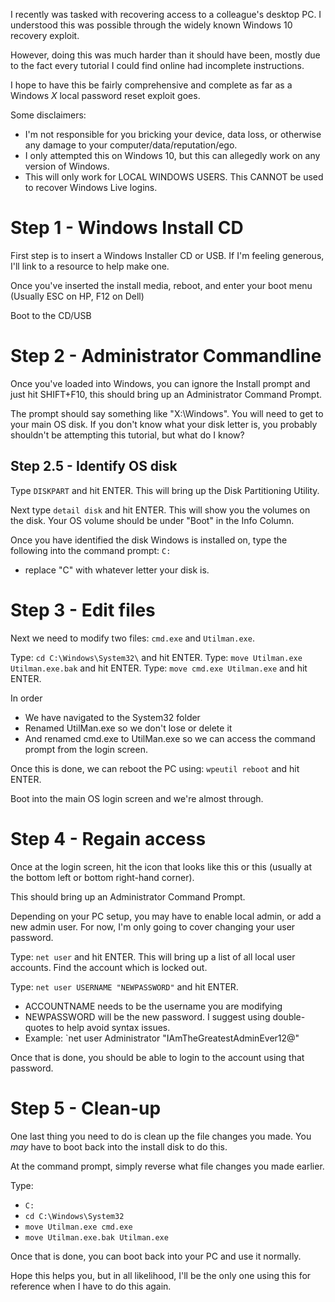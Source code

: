 I recently was tasked with recovering access to a colleague's desktop PC. I understood this was possible through the widely known Windows 10 recovery exploit.

However, doing this was much harder than it should have been, mostly due to the fact every tutorial I could find online had incomplete instructions.

I hope to have this be fairly comprehensive and complete as far as a Windows *X* local password reset exploit goes.

Some disclaimers:
* I'm not responsible for you bricking your device, data loss, or otherwise any damage to your computer/data/reputation/ego.
* I only attempted this on Windows 10, but this can allegedly work on any version of Windows.
* This will only work for LOCAL WINDOWS USERS. This CANNOT be used to recover Windows Live logins.

# Step 1 - Windows Install CD
First step is to insert a Windows Installer CD or USB. If I'm feeling generous, I'll link to a resource to help make one.

Once you've inserted the install media, reboot, and enter your boot menu (Usually ESC on HP, F12 on Dell)

Boot to the CD/USB

# Step 2 - Administrator Commandline
Once you've loaded into Windows, you can ignore the Install prompt and just hit SHIFT+F10, this should bring up an Administrator Command Prompt.

The prompt should say something like "X:\Windows\". You will need to get to your main OS disk. If you don't know what your disk letter is, you probably shouldn't be attempting this tutorial, but what do I know?

## Step 2.5 - Identify OS disk
Type `DISKPART` and hit ENTER. This will bring up the Disk Partitioning Utility.

Next type `detail disk` and hit ENTER. This will show you the volumes on the disk. Your OS volume should be under "Boot" in the Info Column.

Once you have identified the disk Windows is installed on, type the following into the command prompt:
`C:`
* replace "C" with whatever letter your disk is.

# Step 3 - Edit files
Next we need to modify two files: `cmd.exe` and `Utilman.exe`.

Type: `cd C:\Windows\System32\` and hit ENTER.
Type: `move Utilman.exe Utilman.exe.bak` and hit ENTER.
Type: `move cmd.exe Utilman.exe` and hit ENTER.

In order
* We have navigated to the System32 folder
* Renamed UtilMan.exe so we don't lose or delete it
* And renamed cmd.exe to UtilMan.exe so we can access the command prompt from the login screen.

Once this is done, we can reboot the PC using: `wpeutil reboot` and hit ENTER.

Boot into the main OS login screen and we're almost through.

# Step 4 - Regain access
Once at the login screen, hit the icon that looks like this <image1> or this <image2> (usually at the bottom left or bottom right-hand corner).

This should bring up an Administrator Command Prompt.

Depending on your PC setup, you may have to enable local admin, or add a new admin user. For now, I'm only going to cover changing your user password.

Type: `net user` and hit ENTER. This will bring up a list of all local user accounts.
Find the account which is locked out.

Type: `net user USERNAME "NEWPASSWORD"` and hit ENTER.
* ACCOUNTNAME needs to be the username you are modifying
* NEWPASSWORD will be the new password. I suggest using double-quotes to help avoid syntax issues.
* Example: `net user Administrator "IAmTheGreatestAdminEver12@"

Once that is done, you should be able to login to the account using that password.

# Step 5 - Clean-up
One last thing you need to do is clean up the file changes you made. You *may* have to boot back into the install disk to do this.

At the command prompt, simply reverse what file changes you made earlier.

Type:
* `C:`
* `cd C:\Windows\System32`
* `move Utilman.exe cmd.exe`
* `move Utilman.exe.bak Utilman.exe`

Once that is done, you can boot back into your PC and use it normally.

Hope this helps you, but in all likelihood, I'll be the only one using this for reference when I have to do this again.
